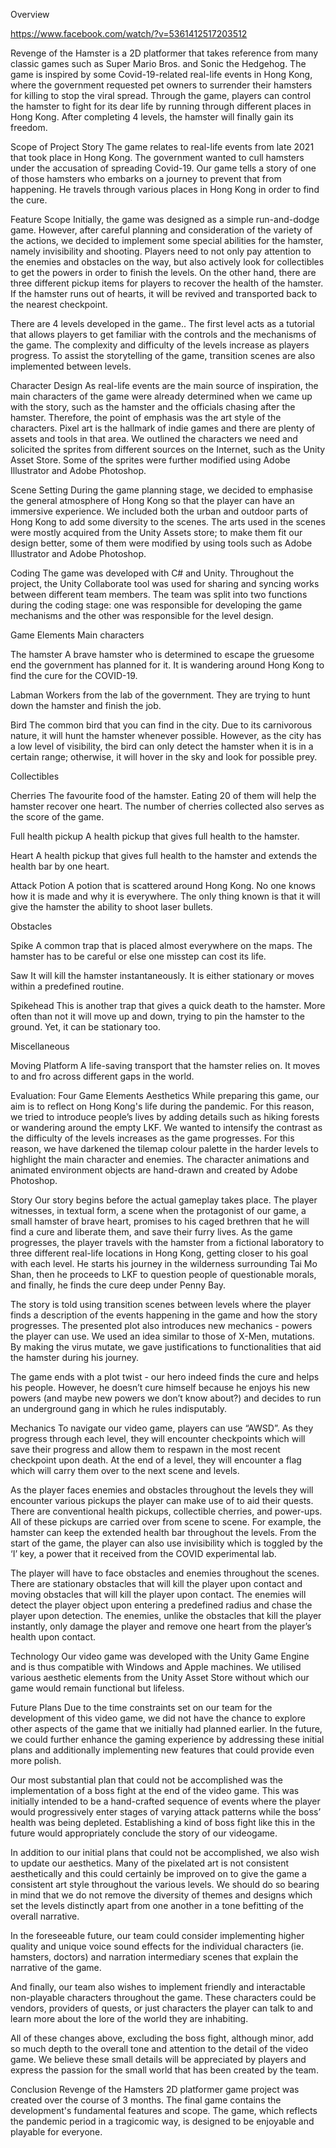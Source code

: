 Overview


https://www.facebook.com/watch/?v=5361412517203512

Revenge of the Hamster is a 2D platformer that takes reference from many classic games such as Super Mario Bros. and Sonic the Hedgehog.  The game is inspired by some Covid-19-related real-life events in Hong Kong, where the government requested pet owners to surrender their hamsters for killing to stop the viral spread. Through the game, players can control the hamster to fight for its dear life by running through different places in Hong Kong. After completing 4 levels, the hamster will finally gain its freedom.

Scope of Project
Story
The game relates to real-life events from late 2021 that took place in Hong Kong. The government wanted to cull hamsters under the accusation of spreading Covid-19. Our game tells a story of one of those hamsters who embarks on a journey to prevent that from happening. He travels through various places in Hong Kong in order to find the cure.

Feature Scope
Initially, the game was designed as a simple run-and-dodge game. However, after careful planning and consideration of the variety of the actions, we decided to implement some special abilities for the hamster, namely invisibility and shooting. Players need to not only pay attention to the enemies and obstacles on the way, but also actively look for collectibles to get the powers in order to finish the levels. On the other hand, there are three different pickup items for players to recover the health of the hamster. If the hamster runs out of hearts, it will be revived and transported back to the nearest checkpoint.

There are 4 levels developed in the game.. The first level acts as a tutorial that allows players to get familiar with the controls and the mechanisms of the game. The complexity and difficulty of the levels increase as players progress. To assist the storytelling of the game, transition scenes are also implemented between levels.

Character Design
As real-life events are the main source of inspiration,  the main characters of the game were already determined when we came up with the story, such as the hamster and the officials chasing after the hamster. Therefore, the point of emphasis was the art style of the characters. Pixel art is the hallmark of indie games and there are plenty of assets and tools in that area. We outlined the characters we need and solicited the sprites from different sources on the Internet, such as the Unity Asset Store. Some of the sprites were further modified using Adobe Illustrator and Adobe Photoshop. 

Scene Setting
During the game planning stage,  we decided to emphasise the general atmosphere of Hong Kong so that the player can have an immersive experience. We included both the urban and outdoor parts of Hong Kong to add some diversity to the scenes. The arts used in the scenes were mostly acquired from the Unity Assets store; to make them fit our design better, some of them were modified by using tools such as Adobe Illustrator and Adobe Photoshop. 

Coding
The game was developed with C# and Unity. Throughout the project, the Unity Collaborate tool was used for sharing and syncing works between different team members.  The team was split into two functions during the coding stage: one was responsible for developing the game mechanisms and the other was responsible for the level design. 



Game Elements
Main characters

The hamster
A brave hamster who is determined to escape the gruesome end the government has planned for it. It is wandering around Hong Kong to find the cure for the  COVID-19. 

Labman
Workers from the lab of the government. They are trying to hunt down the hamster and finish the job.

Bird
The common bird that you can find in the city. Due to its carnivorous nature, it will hunt the hamster whenever possible. However, as the city has a low level of visibility, the bird can only detect the hamster when it is in a certain range; otherwise, it will hover in the sky and look for possible prey.


Collectibles

Cherries
The favourite food of the hamster. Eating 20 of them will help the hamster recover one heart. The number of cherries collected also serves as the score of the game.

Full health pickup
A health pickup that gives full health to the hamster.

Heart
A health pickup that gives full health to the hamster and extends the health bar by one heart.

Attack Potion
A potion that is scattered around Hong Kong. No one knows how it is made and why it is everywhere. The only thing known is that it will give the hamster the ability to shoot laser bullets. 


Obstacles

Spike
A common trap that is placed almost everywhere on the maps. The hamster has to be careful or else one misstep can cost its life.

Saw
It will kill the hamster instantaneously. It is either stationary or moves within a predefined routine.

Spikehead
This is another trap that gives a quick death to the hamster. More often than not it will move up and down, trying to pin the hamster to the ground. Yet, it can be stationary too.


Miscellaneous

Moving Platform
A life-saving transport that the hamster relies on. It moves to and fro across different gaps in the world.



Evaluation: Four Game Elements
Aesthetics
While preparing this game, our aim is to reflect on Hong Kong's life during the pandemic. For this reason, we tried to introduce people’s lives by adding details such as hiking forests or wandering around the empty LKF.  We wanted to intensify the contrast as the difficulty of the levels increases as the game progresses. For this reason, we have darkened the tilemap colour palette in the harder levels to highlight the main character and enemies. The character animations and animated environment objects are hand-drawn and created by Adobe Photoshop.

Story
Our story begins before the actual gameplay takes place. The player witnesses, in textual form, a scene when the protagonist of our game, a small hamster of brave heart, promises to his caged brethren that he will find a cure and liberate them, and save their furry lives.  As the game progresses, the player travels with the hamster from a fictional laboratory to three different real-life locations in Hong Kong, getting closer to his goal with each level. He starts his journey in the wilderness surrounding Tai Mo Shan, then he proceeds to LKF to question people of questionable morals, and finally, he finds the cure deep under Penny Bay.  

The story is told using transition scenes between levels where the player finds a description of the events happening in the game and how the story progresses. The presented plot also introduces new mechanics - powers the player can use. We used an idea similar to those of X-Men, mutations. By making the virus mutate, we gave justifications to functionalities that aid the hamster during his journey.

The game ends with a plot twist - our hero indeed finds the cure and helps his people. However, he doesn’t cure himself because he enjoys his new powers (and maybe new powers we don’t know about?) and decides to run an underground gang in which he rules indisputably. 

Mechanics
To navigate our video game, players can use “AWSD”. As they progress through each level, they will encounter checkpoints which will save their progress and allow them to respawn in the most recent checkpoint upon death. At the end of a level, they will encounter a flag which will carry them over to the next scene and levels. 

As the player faces enemies and obstacles throughout the levels they will encounter various pickups the player can make use of to aid their quests. There are conventional health pickups, collectible cherries, and power-ups. All of these pickups are carried over from scene to scene. For example, the hamster can keep the extended health bar throughout the levels. From the start of the game, the player can also use invisibility which is toggled by the ‘I’ key, a power that it received from the COVID experimental lab. 

The player will have to face obstacles and enemies throughout the scenes. There are stationary obstacles that will kill the player upon contact and moving obstacles that will kill the player upon contact. The enemies will detect the player object upon entering a predefined radius and chase the player upon detection. The enemies, unlike the obstacles that kill the player instantly, only damage the player and remove one heart from the player’s health upon contact. 

Technology
Our video game was developed with the Unity Game Engine and is thus compatible with Windows and Apple machines. We utilised various aesthetic elements from the Unity Asset Store without which our game would remain functional but lifeless.

Future Plans
Due to the time constraints set on our team for the development of this video game, we did not have the chance to explore other aspects of the game that we initially had planned earlier. In the future, we could further enhance the gaming experience by addressing these initial plans and additionally implementing new features that could provide even more polish.


Our most substantial plan that could not be accomplished was the implementation of a boss fight at the end of the video game. This was initially intended to be a hand-crafted sequence of events where the player would progressively enter stages of varying attack patterns while the boss’ health was being depleted. Establishing a kind of boss fight like this in the future would appropriately conclude the story of our videogame.

In addition to our initial plans that could not be accomplished, we also wish to update our aesthetics. Many of the pixelated art is not consistent aesthetically and this could certainly be improved on to give the game a consistent art style throughout the various levels. We should do so bearing in mind that we do not remove the diversity of themes and designs which set the levels distinctly apart from one another in a tone befitting of the overall narrative. 

In the foreseeable future, our team could consider implementing higher quality and unique voice sound effects for the individual characters (ie. hamsters, doctors) and narration intermediary scenes that explain the narrative of the game. 

And finally, our team also wishes to implement friendly and interactable non-playable characters throughout the game. These characters could be vendors, providers of quests, or just characters the player can talk to and learn more about the lore of the world they are inhabiting.

All of these changes above, excluding the boss fight, although minor, add so much depth to the overall tone and attention to the detail of the video game. We believe these small details will be appreciated by players and express the passion for the small world that has been created by the team. 

Conclusion
Revenge of the Hamsters 2D platformer game project was created over the course of 3 months. The final game contains the development's fundamental features and scope.  The game, which reflects the pandemic period in a tragicomic way, is designed to be enjoyable and playable for everyone.
